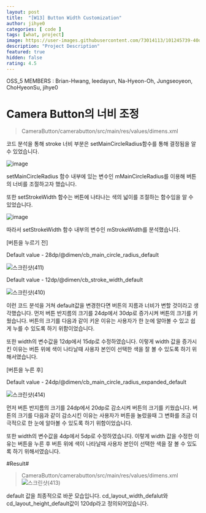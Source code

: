 ```yaml
---   
layout: post   
title:  "[W13] Button Width Customization"   
author: jihye0
categories: [ code ]   
tags: [what, project]
image: https://user-images.githubusercontent.com/73014113/101245739-40dcf300-3752-11eb-9412-fd500bb743a9.png
description: "Project Description"   
featured: true   
hidden: false
rating: 4.5
---   
```


OSS_5 MEMBERS : Brian-Hwang, leedayun, Na-Hyeon-Oh, Jungseoyeon, ChoHyeonSu, jihye0

# Camera Button의 너비 조정

> CameraButton/camerabutton/src/main/res/values/dimens.xml

 코드 분석을 통해 stroke 너비 부분은 setMainCircleRadius함수를 통해 결정됨을 알 수 있었습니다. 
 
 
 ![image](https://user-images.githubusercontent.com/73014113/101247123-b6e55800-375a-11eb-9f2f-7dd6392fd1db.png)
 
setMainCircleRadius 함수 내부에 있는 변수인 mMainCircleRadius를 이용해 버튼의 너비를 조절하고자 했습니다. 


또한 setStrokeWidth 함수는 버튼에 나타나는 색의 넓이를 조절하는 함수임을 알 수 있었습니다. 

![image](https://user-images.githubusercontent.com/73014113/101247160-0035a780-375b-11eb-896b-6b67c62a676b.png)

따라서 setStrokeWidth 함수 내부의 변수인 mStrokeWidth를 분석했습니다. 



[버튼을 누르기 전]

Default value - 28dp/@dimen/cb_main_circle_radius_default

![스크린샷(411)](https://user-images.githubusercontent.com/73014113/101245739-40dcf300-3752-11eb-9412-fd500bb743a9.png)

Default value - 12dp/@dimen/cb_stroke_width_default

![스크린샷(410)](https://user-images.githubusercontent.com/73014113/101245801-bcd73b00-3752-11eb-971c-8278e65bda55.png)

이런 코드 분석을 거쳐 default값을 변경한다면 버튼의 지름과 너비가 변할 것이라고 생각했습니다. 
먼저 버튼 반지름의 크기를 24dp에서 30dp로 증가시켜 버튼의 크기를 키웠습니다. 
버튼의 크기를 다음과 같이 키운 이유는 사용자가 한 눈에 알아볼 수 있고 쉽게 누를 수 있도록 하기 위함이었습니다. 

 또한 width의 변수값을 12dp에서 15dp로 수정하였습니다. 
이렇게 width 값을 증가시킨 이유는 버튼 위에 색이 나타날때 사용자 본인이 선택한 색을 잘 볼 수 있도록 하기 위해서였습니다.


[버튼을 누른 후]


Default value - 24dp/@dimen/cb_main_circle_radius_expanded_default

![스크린샷(414)](https://user-images.githubusercontent.com/73014113/101245856-163f6a00-3753-11eb-8b52-4d0d76cb4609.png)


 먼저 버튼 반지름의 크기를 24dp에서 20dp로 감소시켜 버튼의 크기를 키웠습니다. 
버튼의 크기를 다음과 같이 감소시킨 이유는 사용자가 버튼을 눌렀을때 그 변화를 조금 더 극적으로 한 눈에 알아볼 수 있도록 하기 위함이었습니다. 

 또한 width의 변수값을 4dp에서 5dp로 수정하였습니다. 
이렇게 width 값을 수정한 이유는 버튼을 누른 후 버튼 위에 색이 나타날때 사용자 본인이 선택한 색을 잘 볼 수 있도록 하기 위해서였습니다.


#Result#
>CameraButton/camerabutton/src/main/res/values/dimens.xml
![스크린샷(413)](https://user-images.githubusercontent.com/73014113/101245922-6e766c00-3753-11eb-8abc-6c0974379545.png)

default 값을 최종적으로 바꾼 모습입니다.
cd_layout_width_defalut와 cd_layout_height_default값이 120dp라고 정의되어있습니다. 

